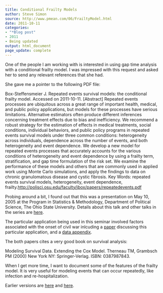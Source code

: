 ```yaml
---
title: Conditional Frailty Models
author: Steve Simon
source: http://www.pmean.com/06/FrailtyModel.html
date: 2011-10-11
categories:
- "*Blog post"
- 2011
- Being updated
output: html_document
page_update: complete
---
```


One of the people I am working with is interested in using gap time analysis with a conditional frailty model. I was impressed with this request and asked her to send any relevant references that she had.
<!---More--->

She gave me a pointer to the following PDF file:

Box-Steffensmeier J. Repeated events survival models: the conditional frailty model. Accessed on 2011-10-11. [Abstract] Repeated events processes are ubiquitous across a great range of important health, medical, and public policy applications, but models for these processes have serious limitations. Alternative estimators often produce different inferences concerning treatment effects due to bias and inefficiency. We recommend a robust strategy for the estimation of effects in medical treatments, social conditions, individual behaviors, and public policy programs in repeated events survival models under three common conditions: heterogeneity across individuals, dependence across the number of events, and both heterogeneity and event dependence. We develop a new model for repeated events processes that accurately accounts for the various conditions of heterogeneity and event dependence by using a frailty term, stratification, and gap time formulation of the risk set. We examine the performance of these models and others that are commonly used in applied work using Monte Carlo simulations, and apply the findings to data on chronic granulomatous disease and cystic fibrosis. Key Words: repeated events survival models, heterogeneity, event dependence, frailty.http://polisci.osu.edu/faculty/jbox/papers/repeatedevents.pdf

Probing around a bit, I found out that this was a presentation on May 10, 2005 at the Program in Statistics & Methodology, Department of Political Science, The Ohio State University. Details about this talk and other talks in the series are [here][osu1].

The particular application being used in this seminar involved factors associated with the onset of civil war inlcuding a [paper][osu2] discussing this particular application, and a [data appendix][osu3].

The both papers cites a very good book on survival analysis:

Modeling Survival Data. Extending the Cox Model. Therneau TM, Grambsch PM (2000) New York NY: Springer-Verlag. ISBN: 0387987843.

When I get more time, I want to document some of the features of the frailty model. It is very useful for modeling events that can occur repeatedly, like infection and re-hospitalization.

Earlier versions are [here][sim1] and [here][sim2].

[sim1]: http://www.pmean.com/06/FrailtyModel.html
[sim2]: http://new.pmean.com/frailty-model/

[osu1]: http://psweb.sbs.ohio-state.edu/prism/sseries.htm
[osu2]: http://psweb.sbs.ohio-state.edu/prism/civil_peace_m16.pdf
[osu3]: http://psweb.sbs.ohio-state.edu/prism/Data_Appendix_1.pdf
